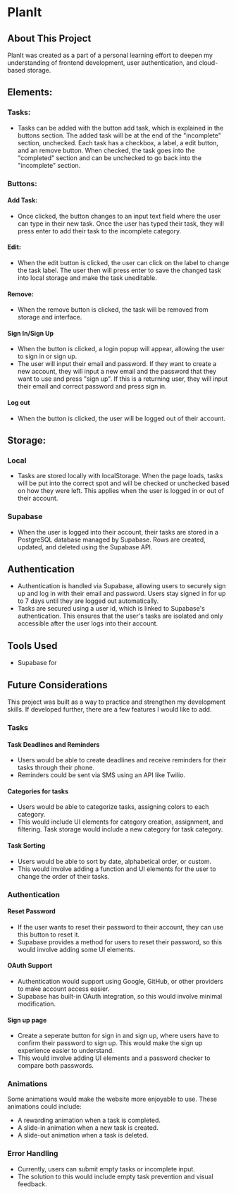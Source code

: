 # PlanIt 

## About This Project
PlanIt was created as a part of a personal learning effort to deepen my understanding of frontend development, user authentication, and cloud-based storage. 

## Elements: 
### Tasks:
- Tasks can be added with the button add task, which is explained in the buttons section. The added task will be at the end of the "incomplete" section, unchecked. Each task has a checkbox, a label, a edit button, and an remove button. When checked, the task goes into the "completed" section and can be unchecked to go back into the "incomplete" section.
### Buttons:
#### Add Task:
- Once clicked, the button changes to an input text field where the user can type in their new task. Once the user has typed their task, they will press enter to add their task to the incomplete category. 
#### Edit:
- When the edit button is clicked, the user can click on the label to change the task label. The user then will press enter to save the changed task into local storage and make the task uneditable. 
#### Remove:
- When the remove button is clicked, the task will be removed from storage and interface.
#### Sign In/Sign Up
- When the button is clicked, a login popup will appear, allowing the user to sign in or sign up. 
- The user will input their email and password. If they want to create a new account, they will input a new email and the password that they want to use and press "sign up". If this is a returning user, they will input their email and correct password and press sign in. 
#### Log out
- When the button is clicked, the user will be logged out of their account. 

## Storage:
### Local
- Tasks are stored locally with localStorage. When the page loads, tasks will be put into the correct spot and will be checked or unchecked based on how they were left. This applies when the user is logged in or out of their account. 
### Supabase
- When the user is logged into their account, their tasks are stored in a PostgreSQL database managed by Supabase. Rows are created, updated, and deleted using the Supabase API.

## Authentication
- Authentication is handled via Supabase, allowing users to securely sign up and log in with their email and password. Users stay signed in for up to 7 days until they are logged out automatically. 
- Tasks are secured using a user id, which is linked to Supabase's authentication. This ensures that the user's tasks are isolated and only accessible after the user logs into their account. 

## Tools Used
- Supabase for 

## Future Considerations
This project was built as a way to practice and strengthen my development skills. If developed further, there are a few features I would like to add.
### Tasks
#### Task Deadlines and Reminders
- Users would be able to create deadlines and receive reminders for their tasks through their phone. 
- Reminders could be sent via SMS using an API like Twilio.
#### Categories for tasks
- Users would be able to categorize tasks, assigning colors to each category.
- This would include UI elements for category creation, assignment, and filtering. Task storage would include a new category for task category.
#### Task Sorting
- Users would be able to sort by date, alphabetical order, or custom.
- This would involve adding a function and UI elements for the user to change the order of their tasks. 
### Authentication
#### Reset Password
- If the user wants to reset their password to their account, they can use this button to reset it.
- Supabase provides a method for users to reset their password, so this would involve adding some UI elements. 
#### OAuth Support
- Authentication would support using Google, GitHub, or other providers to make account access easier.
- Supabase has built-in OAuth integration, so this would involve minimal modification.
#### Sign up page
- Create a seperate button for sign in and sign up, where users have to confirm their password to sign up. This would make the sign up experience easier to understand.
- This would involve adding UI elements and a password checker to compare both passwords. 
### Animations
Some animations would make the website more enjoyable to use. These animations could include:
- A rewarding animation when a task is completed.
- A slide-in animation when a new task is created.
- A slide-out animation when a task is deleted.
### Error Handling
- Currently, users can submit empty tasks or incomplete input.
- The solution to this would include empty task prevention and visual feedback.
